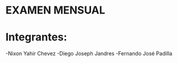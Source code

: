 # EXAMEN MENSUAL

# Integrantes:
-Nixon Yahir Chevez 
-Diego Joseph Jandres 
-Fernando José Padilla
